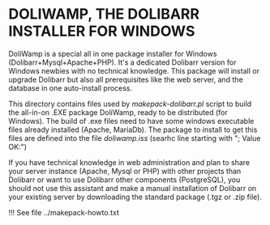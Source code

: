 # DOLIWAMP, THE DOLIBARR INSTALLER FOR WINDOWS

DoliWamp is a special all in one package installer for Windows (Dolibarr+Mysql+Apache+PHP). 
It's a dedicated Dolibarr version for Windows newbies with no technical knowledge. This package will install or upgrade Dolibarr but also all prerequisites like the web server, and the database in one auto-install process.

This directory contains files used by *makepack-dolibarr.pl* script to build the all-in-on .EXE package DoliWamp, ready
to be distributed (for Windows).
The build of .exe files need to have some windows executable files already installed (Apache, MariaDb). The package to install to get this files are defined into the file *doliwamp.iss* (searhc line starting with "; Value OK:")

If you have technical knowledge in web administration and plan to share your server instance (Apache, Mysql or PHP) with other projects than Dolibarr or want to use Dolibarr other components (PostgreSQL), you should not use this assistant and make a manual installation of Dolibarr on your existing server by downloading the standard package (.tgz or .zip file).


!!! See file ../makepack-howto.txt
